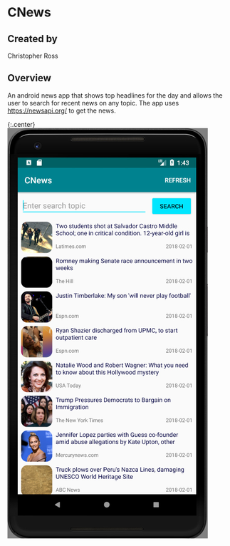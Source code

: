 # CNews

## Created by
Christopher Ross

## Overview
An android news app that shows top headlines for the day and allows the user to search for recent news on any topic. The app uses https://newsapi.org/ to get the news.

{:.center}
![picture](https://github.com/crossphd/ImageRepo/blob/master/CNews1.0.jpg?raw=true)
